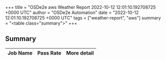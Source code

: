 +++
title = "OSDe2e aws Weather Report 2022-10-12 12:01:10.192708725 +0000 UTC"
author = "OSDe2e Automation"
date = "2022-10-12 12:01:10.192708725 +0000 UTC"
tags = ["weather-report", "aws"]
summary = "<table class=\"summary\"></table>"
+++
## Summary

| Job Name | Pass Rate | More detail |
|----------|-----------|-------------|





